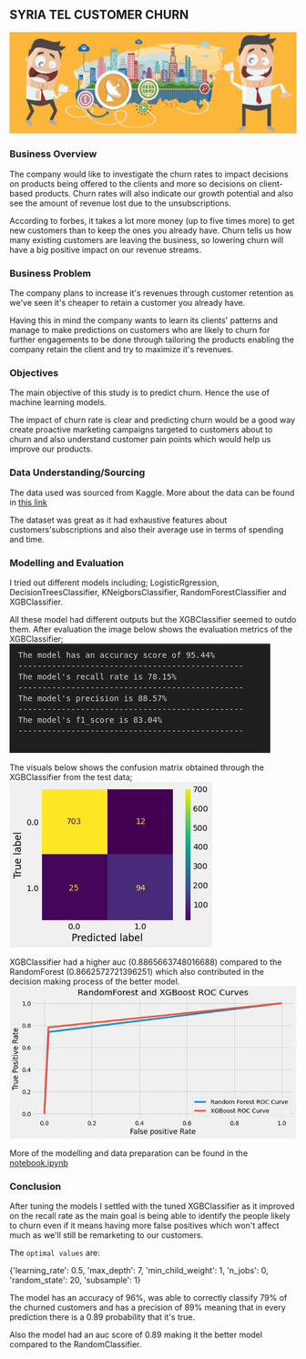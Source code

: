 ## SYRIA TEL CUSTOMER CHURN
<img src="pictures/telecom.jpg" />

### Business Overview
The company would like to investigate the churn rates to impact decisions on products being offered to the clients and more so decisions on client-based products. Churn rates will also indicate our growth potential and also see the amount of revenue lost due to the unsubscriptions. 

According to forbes, it takes a lot more money (up to five times more) to get new customers than to keep the ones you already have. Churn tells us how many existing customers are leaving the business, so lowering churn will have a big positive impact on our revenue streams.

### Business Problem
The company plans to increase it's revenues through customer retention as we've seen it's cheaper to retain a customer you already have. 

Having this in mind the company wants to learn its clients' patterns and manage to make predictions on customers who are likely to churn for further engagements to be done through tailoring the products enabling the company retain the client and try to maximize it's revenues.

### Objectives
The main objective of this study is to predict churn. Hence the use of machine learning models.

The impact of churn rate is clear and predicting churn would be a good way create proactive marketing campaigns targeted to customers about to churn and also understand customer pain points which would help us improve our products.

### Data Understanding/Sourcing
The data used was sourced from Kaggle. More about the data can be found in [this link](https://www.kaggle.com/datasets/becksddf/churn-in-telecoms-dataset)

The dataset was great as it had exhaustive features about customers'subscriptions and also their average use in terms of spending and time.

### Modelling and Evaluation
I tried out different models including; LogisticRgression, DecisionTreesClassifier, KNeigborsClassifier, RandomForestClassifier and XGBClassifier.

All these model had different outputs but the XGBClassifier seemed to outdo them.
After evaluation the image below shows the evaluation metrics of the XGBClassifier;
<img src="pictures/evaluation.png" />

The visuals below shows the confusion matrix obtained through the XGBClassifier from the test data;
<img src="pictures/output.png" />

XGBClassifier had a higher auc (0.8865663748016688) compared to the RandomForest (0.8662572721396251) which also contributed in the decision making process of the better model.
<img src="pictures/output2.png" />

More of the modelling and data preparation can be found in the [notebook.ipynb](https://github.com/JamesMbeti/SYRIA-TEL-CHURN-PREDICTION/blob/main/notebook.ipynb)

### Conclusion
After tuning the models I settled with the tuned XGBClassifier as it improved on the recall rate as the main goal is being able to identify the people likely to churn even if it means having more false positives  which won't affect much as we'll still be remarketing to our customers.

The ```optimal values``` are:

{'learning_rate': 0.5,
 'max_depth': 7,
 'min_child_weight': 1,
 'n_jobs': 0,
 'random_state': 20,
 'subsample': 1}
 
 The model has an accuracy of 96%, was able to correctly classify 79% of the churned customers and has a precision of 89% meaning that in every prediction there is a 0.89 probability that it's true.

 Also the model had an auc score of 0.89 making it the better model compared to the RandomClassifier.